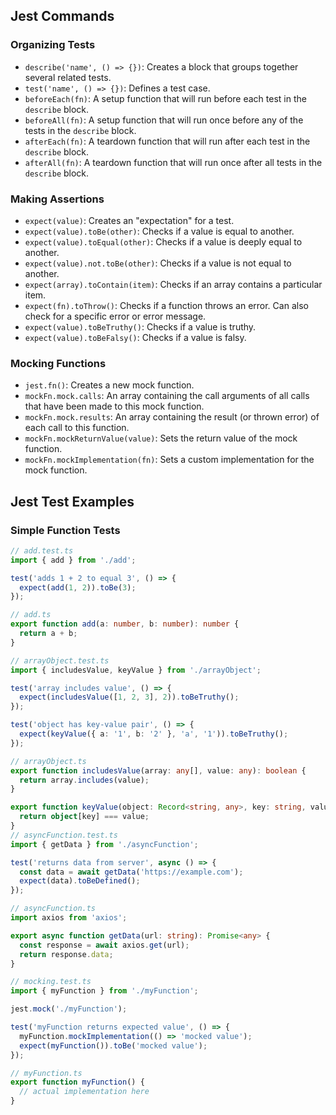 ## Jest Commands

### Organizing Tests

- `describe('name', () => {})`: Creates a block that groups together several related tests.
- `test('name', () => {})`: Defines a test case.
- `beforeEach(fn)`: A setup function that will run before each test in the `describe` block.
- `beforeAll(fn)`: A setup function that will run once before any of the tests in the `describe` block.
- `afterEach(fn)`: A teardown function that will run after each test in the `describe` block.
- `afterAll(fn)`: A teardown function that will run once after all tests in the `describe` block.

### Making Assertions

- `expect(value)`: Creates an "expectation" for a test.
- `expect(value).toBe(other)`: Checks if a value is equal to another.
- `expect(value).toEqual(other)`: Checks if a value is deeply equal to another.
- `expect(value).not.toBe(other)`: Checks if a value is not equal to another.
- `expect(array).toContain(item)`: Checks if an array contains a particular item.
- `expect(fn).toThrow()`: Checks if a function throws an error. Can also check for a specific error or error message.
- `expect(value).toBeTruthy()`: Checks if a value is truthy.
- `expect(value).toBeFalsy()`: Checks if a value is falsy.

### Mocking Functions

- `jest.fn()`: Creates a new mock function.
- `mockFn.mock.calls`: An array containing the call arguments of all calls that have been made to this mock function.
- `mockFn.mock.results`: An array containing the result (or thrown error) of each call to this function.
- `mockFn.mockReturnValue(value)`: Sets the return value of the mock function.
- `mockFn.mockImplementation(fn)`: Sets a custom implementation for the mock function.


## Jest Test Examples

### Simple Function Tests

```typescript
// add.test.ts
import { add } from './add';

test('adds 1 + 2 to equal 3', () => {
  expect(add(1, 2)).toBe(3);
});

// add.ts
export function add(a: number, b: number): number {
  return a + b;
}

// arrayObject.test.ts
import { includesValue, keyValue } from './arrayObject';

test('array includes value', () => {
  expect(includesValue([1, 2, 3], 2)).toBeTruthy();
});

test('object has key-value pair', () => {
  expect(keyValue({ a: '1', b: '2' }, 'a', '1')).toBeTruthy();
});

// arrayObject.ts
export function includesValue(array: any[], value: any): boolean {
  return array.includes(value);
}

export function keyValue(object: Record<string, any>, key: string, value: any): boolean {
  return object[key] === value;
}
// asyncFunction.test.ts
import { getData } from './asyncFunction';

test('returns data from server', async () => {
  const data = await getData('https://example.com');
  expect(data).toBeDefined();
});

// asyncFunction.ts
import axios from 'axios';

export async function getData(url: string): Promise<any> {
  const response = await axios.get(url);
  return response.data;
}

// mocking.test.ts
import { myFunction } from './myFunction';

jest.mock('./myFunction');

test('myFunction returns expected value', () => {
  myFunction.mockImplementation(() => 'mocked value');
  expect(myFunction()).toBe('mocked value');
});

// myFunction.ts
export function myFunction() {
  // actual implementation here
}
